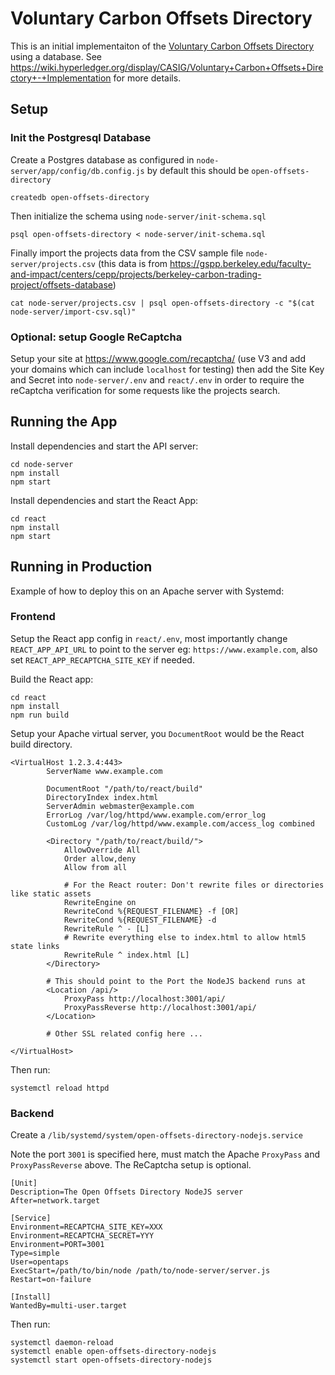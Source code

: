 # Voluntary Carbon Offsets Directory

This is an initial implementaiton of the [Voluntary Carbon Offsets Directory](https://wiki.hyperledger.org/display/CASIG/Voluntary+Carbon+Offsets+Directory+Research+Project) using a database.  See https://wiki.hyperledger.org/display/CASIG/Voluntary+Carbon+Offsets+Directory+-+Implementation for more details.

## Setup

### Init the Postgresql Database

Create a Postgres database as configured in `node-server/app/config/db.config.js` by default this should be `open-offsets-directory`

```
createdb open-offsets-directory
```

Then initialize the schema using `node-server/init-schema.sql`

```
psql open-offsets-directory < node-server/init-schema.sql
```

Finally import the projects data from the CSV sample file `node-server/projects.csv` (this data is from https://gspp.berkeley.edu/faculty-and-impact/centers/cepp/projects/berkeley-carbon-trading-project/offsets-database)

```
cat node-server/projects.csv | psql open-offsets-directory -c "$(cat node-server/import-csv.sql)"
```

### Optional: setup Google ReCaptcha

Setup your site at https://www.google.com/recaptcha/ (use V3 and add your domains which can include `localhost` for testing) then add the Site Key and Secret into `node-server/.env` and `react/.env` in order to require
the reCaptcha verification for some requests like the projects search.

## Running the App

Install dependencies and start the API server:
```
cd node-server
npm install
npm start
```

Install dependencies and start the React App:
```
cd react
npm install
npm start
```

## Running in Production

Example of how to deploy this on an Apache server with Systemd:

### Frontend

Setup the React app config in `react/.env`, most importantly change `REACT_APP_API_URL` to point to the server eg: `https://www.example.com`, also set `REACT_APP_RECAPTCHA_SITE_KEY` if needed.

Build the React app:
```
cd react
npm install
npm run build
```

Setup your Apache virtual server, you `DocumentRoot` would be the React build directory.
```
<VirtualHost 1.2.3.4:443>
        ServerName www.example.com

        DocumentRoot "/path/to/react/build"
        DirectoryIndex index.html
        ServerAdmin webmaster@example.com
        ErrorLog /var/log/httpd/www.example.com/error_log
        CustomLog /var/log/httpd/www.example.com/access_log combined

        <Directory "/path/to/react/build/">
            AllowOverride All
            Order allow,deny
            Allow from all

            # For the React router: Don't rewrite files or directories like static assets
            RewriteEngine on
            RewriteCond %{REQUEST_FILENAME} -f [OR]
            RewriteCond %{REQUEST_FILENAME} -d
            RewriteRule ^ - [L]
            # Rewrite everything else to index.html to allow html5 state links
            RewriteRule ^ index.html [L]
        </Directory>

        # This should point to the Port the NodeJS backend runs at
        <Location /api/>
            ProxyPass http://localhost:3001/api/
            ProxyPassReverse http://localhost:3001/api/
        </Location>

        # Other SSL related config here ...

</VirtualHost>
```

Then run:
```
systemctl reload httpd
```

### Backend

Create a `/lib/systemd/system/open-offsets-directory-nodejs.service`

Note the port `3001` is specified here, must match the Apache `ProxyPass` and `ProxyPassReverse` above. The ReCaptcha setup is optional.

```
[Unit]
Description=The Open Offsets Directory NodeJS server
After=network.target

[Service]
Environment=RECAPTCHA_SITE_KEY=XXX
Environment=RECAPTCHA_SECRET=YYY
Environment=PORT=3001
Type=simple
User=opentaps
ExecStart=/path/to/bin/node /path/to/node-server/server.js
Restart=on-failure

[Install]
WantedBy=multi-user.target
```

Then run:
```
systemctl daemon-reload
systemctl enable open-offsets-directory-nodejs
systemctl start open-offsets-directory-nodejs
```
